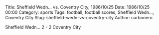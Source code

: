 Title: Sheffield Wedn… vs. Coventry City, 1986/10/25
Date: 1986/10/25 00:00
Category: sports
Tags: football, football scores, Sheffield Wedn…, Coventry City
Slug: sheffield-wedn-vs-coventry-city
Author: carbonero


Sheffield Wedn… 2 - 2 Coventry City

